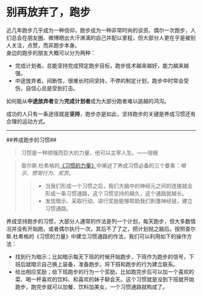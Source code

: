 # 别再放弃了，跑步 #
近几年跑步几乎成为一种信仰，跑步成为一种非常时尚的谈资。偶尔一次跑步，人们总会在朋友圈、微博晒出大汗淋漓的自己并配以里程，但大部分人更在乎是被别人关注，点赞，而非跑步本身。  
身边的跑步的朋友大概可以分为两种：  

* 完成计划者。总能坚持完成预定跑步目标，跑步技术越来越好，能力越来越强。
* 中途放弃者。间断性，很难长时间坚持，不停的制定计划，跑步中时常会受伤，自信心总是受到打击。

如何能从**中途放弃者**变为**完成计划者**成为大部分跑者难以逾越的鸿沟。
  
成功的人只有一条途径就是**坚持**，跑步亦是如此，坚持跑步的关键是养成习惯还有合理的运动方式。

---
##养成跑步的习惯##
>习惯是一种顽强而巨大的力量，他可以主宰人生。——培根    

>查尔斯.杜希格的[《习惯的力量》](https://book.douban.com/subject/20507212/)中阐述了养成习惯必备的三个要素：*暗示*、*惯常行为*、*奖赏*。
>>* 当我们形成一个习惯之后，我们大脑中的神经元之间的连接就会形成一条习惯通路，这个习惯坚持的越久，这个通路就越长。
>>* 发现暗示、采取行动、进行奖励能够帮助我们刺激神经链，建立习惯通路。

养成坚持跑步的习惯，大部分人通常的作法是列一个计划，每天跑步，但大多数情况并没有开始跑，或者偶尔执行一次，其后不了了之，把计划抛之脑后。按照查尔斯.杜希格的《习惯的力量》中建立习惯通路的作法，我们可以利用如下的操作方法：

* 找到行为暗示；比如暗示每天下班的时候开始跑步，下班作为跑步的信号，下班后就暗示自己换上装备，准备跑步。将下班和跑步的行为建立联系。
* 给出相应奖励；给下班跑步的行为一个奖励，比如跑完步后可以加一个喜欢的菜、喝一杯喜欢的饮料、和喜欢的妹子聊会天。这个习惯就是没到下班就开始跑步，跑完步就可以加餐、饮料加美女，一个习惯通路就构成了。